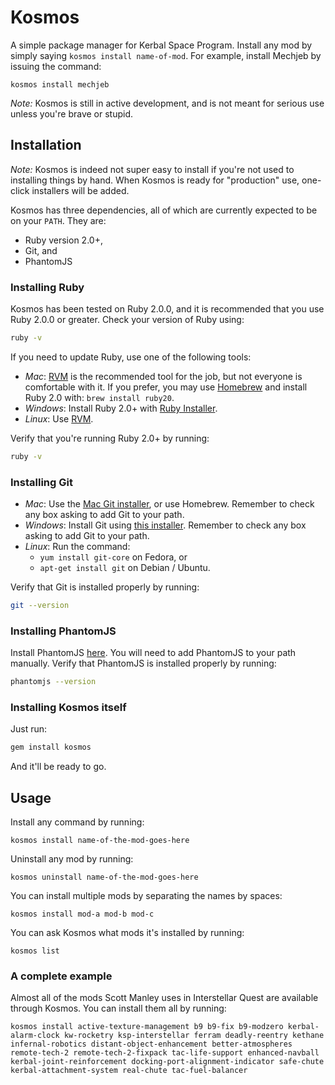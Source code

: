 # Kosmos

A simple package manager for Kerbal Space Program. Install any mod by simply
saying `kosmos install name-of-mod`. For example, install Mechjeb by issuing the
command:

```
kosmos install mechjeb
```

*Note:* Kosmos is still in active development, and is not meant for serious use
unless you're brave or stupid.

## Installation

*Note:* Kosmos is indeed not super easy to install if you're not used to
installing things by hand. When Kosmos is ready for "production" use, one-click
installers will be added.

Kosmos has three dependencies, all of which are currently expected to be on your
`PATH`. They are:

* Ruby version 2.0+,
* Git, and
* PhantomJS

### Installing Ruby

Kosmos has been tested on Ruby 2.0.0, and it is recommended that you use Ruby
2.0.0 or greater. Check your version of Ruby using:

```sh
ruby -v
```

If you need to update Ruby, use one of the following tools:

* *Mac*: [RVM](https://rvm.io/) is the recommended tool for the job, but not
  everyone is comfortable with it. If you prefer, you may use
  [Homebrew](http://brew.sh) and install Ruby 2.0 with: `brew install ruby20`.
* *Windows*: Install Ruby 2.0+ with [Ruby Installer](http://rubyinstaller.org/).
* *Linux*: Use [RVM](https://rvm.io/).

Verify that you're running Ruby 2.0+ by running:

```sh
ruby -v
```

### Installing Git

* *Mac*: Use the [Mac Git installer][mac-git], or use Homebrew. Remember to
  check any box asking to add Git to your path.
* *Windows*: Install Git using [this installer][win-git]. Remember to check any
  box asking to add Git to your path.
* *Linux*: Run the command:
  * `yum install git-core` on Fedora, or
  * `apt-get install git` on Debian / Ubuntu.

Verify that Git is installed properly by running:

```sh
git --version
```

### Installing PhantomJS

Install PhantomJS [here][phantom]. You will need to add PhantomJS to your path
manually. Verify that PhantomJS is installed properly by running:

```sh
phantomjs --version
```

### Installing Kosmos itself

Just run:

```sh
gem install kosmos
```

And it'll be ready to go.

## Usage

Install any command by running:

```
kosmos install name-of-the-mod-goes-here
```

Uninstall any mod by running:

```
kosmos uninstall name-of-the-mod-goes-here
```

You can install multiple mods by separating the names by spaces:

```
kosmos install mod-a mod-b mod-c
```

You can ask Kosmos what mods it's installed by running:

```
kosmos list
```

### A complete example

Almost all of the mods Scott Manley uses in Interstellar Quest are available
through Kosmos. You can install them all by running:

```
kosmos install active-texture-management b9 b9-fix b9-modzero kerbal-alarm-clock kw-rocketry ksp-interstellar ferram deadly-reentry kethane infernal-robotics distant-object-enhancement better-atmospheres remote-tech-2 remote-tech-2-fixpack tac-life-support enhanced-navball kerbal-joint-reinforcement docking-port-alignment-indicator safe-chute kerbal-attachment-system real-chute tac-fuel-balancer
```

[mac-git]: http://sourceforge.net/projects/git-osx-installer/
[win-git]: http://git-scm.com/download/win
[phantom]: http://phantomjs.org/download.html

